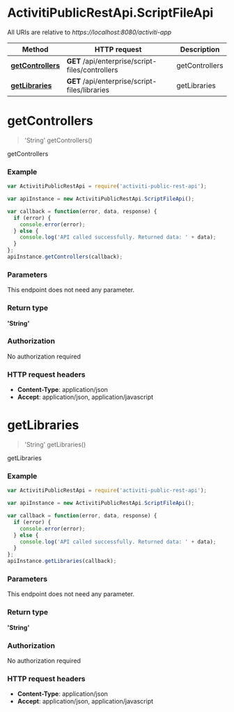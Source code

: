 # ActivitiPublicRestApi.ScriptFileApi

All URIs are relative to *https://localhost:8080/activiti-app*

Method | HTTP request | Description
------------- | ------------- | -------------
[**getControllers**](ScriptFileApi.md#getControllers) | **GET** /api/enterprise/script-files/controllers | getControllers
[**getLibraries**](ScriptFileApi.md#getLibraries) | **GET** /api/enterprise/script-files/libraries | getLibraries


<a name="getControllers"></a>
# **getControllers**
> &#39;String&#39; getControllers()

getControllers

### Example
```javascript
var ActivitiPublicRestApi = require('activiti-public-rest-api');

var apiInstance = new ActivitiPublicRestApi.ScriptFileApi();

var callback = function(error, data, response) {
  if (error) {
    console.error(error);
  } else {
    console.log('API called successfully. Returned data: ' + data);
  }
};
apiInstance.getControllers(callback);
```

### Parameters
This endpoint does not need any parameter.

### Return type

**&#39;String&#39;**

### Authorization

No authorization required

### HTTP request headers

 - **Content-Type**: application/json
 - **Accept**: application/json, application/javascript

<a name="getLibraries"></a>
# **getLibraries**
> &#39;String&#39; getLibraries()

getLibraries

### Example
```javascript
var ActivitiPublicRestApi = require('activiti-public-rest-api');

var apiInstance = new ActivitiPublicRestApi.ScriptFileApi();

var callback = function(error, data, response) {
  if (error) {
    console.error(error);
  } else {
    console.log('API called successfully. Returned data: ' + data);
  }
};
apiInstance.getLibraries(callback);
```

### Parameters
This endpoint does not need any parameter.

### Return type

**&#39;String&#39;**

### Authorization

No authorization required

### HTTP request headers

 - **Content-Type**: application/json
 - **Accept**: application/json, application/javascript

